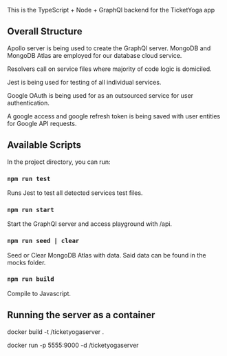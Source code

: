 This is the TypeScript + Node + GraphQl backend for the TicketYoga app

## Overall Structure

Apollo server is being used to create the GraphQl server.
MongoDB and MongoDB Atlas are employed for our database cloud service.

Resolvers call on service files where majority of code logic is domiciled.

Jest is being used for testing of all individual services.

Google OAuth is being used for as an outsourced service for user authentication.

A google access and google refresh token is being saved with user entities for Google API requests.

## Available Scripts

In the project directory, you can run:

### `npm run test`

Runs Jest to test all detected services test files.

### `npm run start`

Start the GraphQl server and access playground with /api.

### `npm run seed | clear`

Seed or Clear MongoDB Atlas with data. Said data can be found in the mocks folder.

### `npm run build`

Compile to Javascript.

## Running the server as a container

docker build -t <your username>/ticketyogaserver .

docker run -p 5555:9000 -d <your username>/ticketyogaserver
